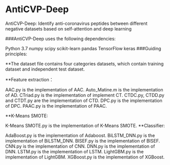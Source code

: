 # AntiCVP-Deep
AntiCVP-Deep: Identify anti-coronavirus peptides between different negative datasets based on self-attention and deep learning


###AntiCVP-Deep uses the following dependencies:

Python 3.7
numpy
scipy
scikit-learn
pandas
TensorFlow
keras
###Guiding principles:

**The dataset file contains four categories  datasets, which contain training dataset and independent test dataset.


**Feature extraction：


AAC.py is the implementation of AAC.
Auto_Matine.m is the implementation of AD.
CTriad.py is the implementation of implement CT.
CTDC.py, CTDD.py and CTDT.py are the implementation of CTD.
DPC.py is the implementation of DPC.
PAAC.py is the implementation of PAAC.


**K-Means SMOTE:

K-Means SMOTE.py is the implementation of K-Means SMOTE.
**Classifier:

AdaBoost.py is the implementation of Adaboost.
BiLSTM_DNN.py is the implementation of BiLSTM_DNN.
BISEF.py is the implementation of BISEF.
CNN.py is the implementation of CNN.
DNN.py is the implementation of DNN.
LSTM.py is the implementation of LSTM.
LightGBM.py is the implementation of LightGBM.
XGBoost.py is the implementation of XGBoost.
